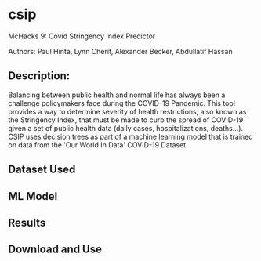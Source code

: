 # csip
McHacks 9: Covid Stringency Index Predictor

Authors: Paul Hinta, Lynn Cherif, Alexander Becker, Abdullatif Hassan

## Description: 
Balancing between public health and normal life has always been a challenge policymakers face during the COVID-19 Pandemic. This tool provides a way to determine severity of health restrictions, also known as the Stringency Index, that must be made to curb the spread of COVID-19 given a set of public health data (daily cases, hospitalizations, deaths...). CSIP uses decision trees as part of a machine learning model that is trained on data from the 'Our World In Data' COVID-19 Dataset. 

## Dataset Used

## ML Model

## Results

## Download and Use
